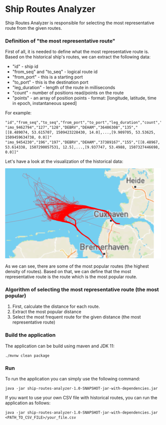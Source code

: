 # Ship Routes Analyzer

Ship Routes Analyzer is responsible for selecting the most representative route from the given routes.

### Definition of "the most representative route"

First of all, it is needed to define what the most representative route is. Based on the historical ship's routes, we can extract the following data:
- "id" - ship id
- "from_seq" and "to_seq" - logical route id
- "from_port" - this is a starting port
- "to_port" - this is the destination port
- "leg_duration" - length of the route in milliseconds
- "count" - number of positions read/points on the route
- "points" - an array of position points - format: [longitude, latitude, time in epoch, instantaneous speed]

For example:

```csv
"id","from_seq","to_seq","from_port","to_port","leg_duration","count","points"
"imo_9462794","127","128","DEBRV","DEHAM","36406308","135","[[8.489074, 53.615707, 1509423228430, 14.0],...,[9.909705, 53.53625, 1509459634738, 0.0]]"
"imo_9454230","196","197","DEBRV","DEHAM","37389167","155","[[8.48967, 53.614338, 1507290057531, 12.5],...,[9.937747, 53.4988, 1507327446698, 0.0]]"
```

Let's have a look at the visualization of the historical data:

![Historial ship's route](doc/img/historical_route_visualisation.png)

As we can see, there are some of the most popular routes (the highest density of routes). Based on that, we can define that the most representative route is the route which is the most popular route.

### Algorithm of selecting the most representative route (the most popular)

1. First, calculate the distance for each route.
2. Extract the most popular distance
3. Select the most frequent route for the given distance (the most representative route)


### Build the application

The application can be build using maven and JDK 11:

```
./mvnw clean package
```

### Run

To run the application you can simply use the following command:

```
java -jar ship-routes-analyzer-1.0-SNAPSHOT-jar-with-dependencies.jar
```

If you want to use your own CSV file with historical routes, you can run the application as follows:

```
java -jar ship-routes-analyzer-1.0-SNAPSHOT-jar-with-dependencies.jar <PATH_TO_CSV_FILE>/your_file.csv
```